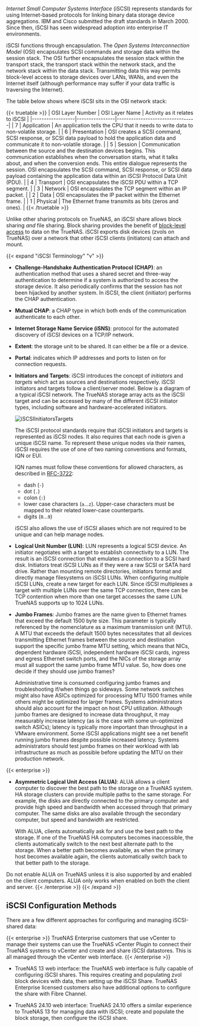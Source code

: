 &NewLine;

*Internet Small Computer Systems Interface* (iSCSI) represents standards for using Internet-based protocols for linking binary data storage device aggregations.
IBM and Cisco submitted the draft standards in March 2000. Since then, iSCSI has seen widespread adoption into enterprise IT environments.

iSCSI functions through encapsulation. The *Open Systems Interconnection Model* (OSI) encapsulates SCSI commands and storage data within the session stack. The OSI further encapsulates the session stack within the transport stack, the transport stack within the network stack, and the network stack within the data stack.
Transmitting data this way permits block-level access to storage devices over LANs, WANs, and even the Internet itself (although performance may suffer if your data traffic is traversing the Internet).

The table below shows where iSCSI sits in the OSI network stack:

{{< truetable >}}
| OSI Layer Number | OSI Layer Name | Activity as it relates to iSCSI |
|------------------|----------------|---------------------------------|
| 7 | Application | An application tells the CPU that it needs to write data to non-volatile storage. |
| 6 | Presentation | OSI creates a SCSI command, SCSI response, or SCSI data payload to hold the application data and communicate it to non-volatile storage. |
| 5 | Session | Communication between the source and the destination devices begins. This communication establishes when the conversation starts, what it talks about, and when the conversion ends. This entire dialogue represents the session. OSI encapsulates the SCSI command, SCSI response, or SCSI data payload containing the application data within an iSCSI Protocol Data Unit (PDU). |
| 4 | Transport | OSI encapsulates the iSCSI PDU within a TCP segment. |
| 3 | Network | OSI encapsulates the TCP segment within an IP packet. |
| 2 | Data | OSI encapsulates the IP packet within the Ethernet frame. |
| 1 | Physical | The Ethernet frame transmits as bits (zeros and ones). |
{{< /truetable >}}

Unlike other sharing protocols on TrueNAS, an iSCSI share allows block sharing *and* file sharing.
Block sharing provides the benefit of [block-level access](https://www.ibm.com/cloud/learn/block-storage) to data on the TrueNAS.
iSCSI exports disk devices (zvols on TrueNAS) over a network that other iSCSI clients (initiators) can attach and mount.

{{< expand "iSCSI Terminology" "v" >}}

* **Challenge-Handshake Authentication Protocol (CHAP)**: an authentication method that uses a shared secret and three-way authentication to determine if a system is authorized to access the storage device. It also periodically confirms that the session has not been hijacked by another system. In iSCSI, the client (initiator) performs the CHAP authentication.

* **Mutual CHAP**: a CHAP type in which both ends of the communication authenticate to each other.

* **Internet Storage Name Service (iSNS)**: protocol for the automated discovery of iSCSI devices on a TCP/IP network.

* **Extent**: the storage unit to be shared. It can either be a file or a device.

* **Portal**: indicates which IP addresses and ports to listen on for connection requests.

* **Initiators and Targets**: iSCSI introduces the concept of *initiators* and *targets* which act as sources and destinations respectively. iSCSI initiators and targets follow a client/server model. Below is a diagram of a typical iSCSI network. The TrueNAS storage array acts as the iSCSI target and can be accessed by many of the different iSCSI initiator types, including software and hardware-accelerated initiators.

  ![iSCSIInitiatorsTargets](/images/TrueNASCommon/iSCSIInitiatorsTargets.png "iSCSI Initiators and Targets Example")

  The iSCSI protocol standards require that iSCSI initiators and targets is represented as iSCSI nodes.
  It also requires that each node is given a unique iSCSI name.
  To represent these unique nodes via their names, iSCSI requires the use of one of two naming conventions and formats, IQN or EUI.
  
  IQN names must follow these conventions for allowed characters, as described in [RFC-3722](https://www.rfc-editor.org/rfc/rfc3722):
  
  * dash (`-`)
  * dot (`.`)
  * colon (`:`)
  * lower case characters (`a`...`z`).
    Upper-case characters must be mapped to their related lower-case counterparts.
  * digits (`0`...`9`)

  iSCSI also allows the use of iSCSI aliases which are not required to be unique and can help manage nodes.

* **Logical Unit Number (LUN)**: LUN represents a logical SCSI device. An initiator negotiates with a target to establish connectivity to a LUN. The result is an iSCSI connection that emulates a connection to a SCSI hard disk. Initiators treat iSCSI LUNs as if they were a raw SCSI or SATA hard drive. Rather than mounting remote directories, initiators format and directly manage filesystems on iSCSI LUNs. When configuring multiple iSCSI LUNs, create a new target for each LUN. Since iSCSI multiplexes a target with multiple LUNs over the same TCP connection, there can be TCP contention when more than one target accesses the same LUN. TrueNAS supports up to 1024 LUNs.

* **Jumbo Frames**: Jumbo frames are the name given to Ethernet frames that exceed the default 1500 byte size. This parameter is typically referenced by the nomenclature as a maximum transmission unit (MTU). A MTU that exceeds the default 1500 bytes necessitates that all devices transmitting Ethernet frames between the source and destination support the specific jumbo frame MTU setting, which means that NICs, dependent hardware iSCSI, independent hardware iSCSI cards, ingress and egress Ethernet switch ports, and the NICs of the storage array must all support the same jumbo frame MTU value. So, how does one decide if they should use jumbo frames?

  Administrative time is consumed configuring jumbo frames and troubleshooting if/when things go sideways. Some network switches might also have ASICs optimized for processing MTU 1500 frames while others might be optimized for larger frames. Systems administrators should also account for the impact on host CPU utilization. Although jumbo frames are designed to increase data throughput, it may measurably increase latency (as is the case with some un-optimized switch ASICs); latency is typically more important than throughput in a VMware environment. Some iSCSI applications might see a net benefit running jumbo frames despite possible increased latency. Systems administrators should test jumbo frames on their workload with lab infrastructure as much as possible before updating the MTU on their production network.

{{< enterprise >}}
* **Asymmetric Logical Unit Access (ALUA)**: ALUA allows a client computer to discover the best path to the storage on a TrueNAS system.
  HA storage clusters can provide multiple paths to the same storage.
  For example, the disks are directly connected to the primary computer and provide high speed and bandwidth when accessed through that primary computer.
  The same disks are also available through the secondary computer, but speed and bandwidth are restricted.
  
  With ALUA, clients automatically ask for and use the best path to the storage.
  If one of the TrueNAS HA computers becomes inaccessible, the clients automatically switch to the next best alternate path to the storage.
  When a better path becomes available, as when the primary host becomes available again, the clients automatically switch back to that better path to the storage.

Do not enable ALUA on TrueNAS unless it is also supported by and enabled on the client computers. ALUA only works when enabled on both the client and server.
{{< /enterprise >}}
{{< /expand >}}

## iSCSI Configuration Methods

There are a few different approaches for configuring and managing iSCSI-shared data:

{{< enterprise >}}
TrueNAS Enterprise customers that use vCenter to manage their systems can use the TrueNAS vCenter Plugin to connect their TrueNAS systems to vCenter and create and share iSCSI datastores.
This is all managed through the vCenter web interface.
{{< /enterprise >}}

* TrueNAS 13 web interface: the TrueNAS web interface is fully capable of configuring iSCSI shares. This requires creating and populating zvol block devices with data, then setting up the iSCSI Share. TrueNAS Enterprise licensed customers also have additional options to configure the share with Fibre Channel.

* TrueNAS 24.10 web interface: TrueNAS 24.10 offers a similar experience to TrueNAS 13 for managing data with iSCSI; create and populate the block storage, then configure the iSCSI share.
